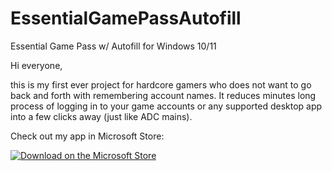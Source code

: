 # EssentialGamePassAutofill
Essential Game Pass w/ Autofill for Windows 10/11

Hi everyone,

this is my first ever project for hardcore gamers who does not want to go back and forth with remembering account names. It reduces minutes long process of logging in to your game accounts or any supported desktop app into a few clicks away (just like ADC mains). 

Check out my app in Microsoft Store:

[![Download on the Microsoft Store](https://developer.microsoft.com/en-us/store/badges/images/English_get_it_from_MS.png)](https://apps.microsoft.com/detail/9P2GWFRF6SZN)
